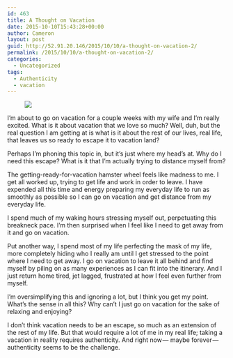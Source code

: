 ```yaml
---
id: 463
title: A Thought on Vacation
date: 2015-10-10T15:43:28+00:00
author: Cameron
layout: post
guid: http://52.91.20.146/2015/10/10/a-thought-on-vacation-2/
permalink: /2015/10/10/a-thought-on-vacation-2/
categories:
  - Uncategorized
tags:
  - Authenticity
  - vacation
---
```

<figure> 

<img src="https://faiththroughdoubt.files.wordpress.com/2015/10/24d0d-10xkofzitep_jfjhztonlbq.jpeg?w=525" data-recalc-dims="1" />
  
</figure> 

I’m about to go on vacation for a couple weeks with my wife and I’m really excited. What is it about vacation that we love so much? Well, duh, but the real question I am getting at is what is it about the rest of our lives, real life, that leaves us so ready to escape it to vacation land?

Perhaps I’m phoning this topic in, but it’s just where my head’s at. Why do I need this escape? What is it that I’m actually trying to distance myself from?

The getting-ready-for-vacation hamster wheel feels like madness to me. I get all worked up, trying to get life and work in order to leave. I have expended all this time and energy preparing my everyday life to run as smoothly as possible so I can go on vacation and get distance from my everyday life.

I spend much of my waking hours stressing myself out, perpetuating this breakneck pace. I’m then surprised when I feel like I need to get away from it and go on vacation.

Put another way, I spend most of my life perfecting the mask of my life, more completely hiding who I really am until I get stressed to the point where I need to get away. I go on vacation to leave it all behind and find myself by piling on as many experiences as I can fit into the itinerary. And I just return home tired, jet lagged, frustrated at how I feel even further from myself.

I’m oversimplifying this and ignoring a lot, but I think you get my point. What’s the sense in all this? Why can’t I just go on vacation for the sake of relaxing and enjoying?

I don’t think vacation needs to be an escape, so much as an extension of the rest of my life. But that would require a lot of me in my real life; taking a vacation in reality requires authenticity. And right now — maybe forever — authenticity seems to be the challenge.